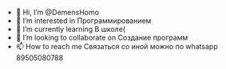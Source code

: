 - 👋 Hi, I’m @DemensHomo
- 👀 I’m interested in Программированием
- 🌱 I’m currently learning В школе(
- 💞️ I’m looking to collaborate on Создание программ
- 📫 How to reach me Связаться со иной можно по whatsapp 89505080788

<!---
DemensHomo/DemensHomo is a ✨ special ✨ repository because its `README.md` (this file) appears on your GitHub profile.
You can click the Preview link to take a look at your changes.
--->
